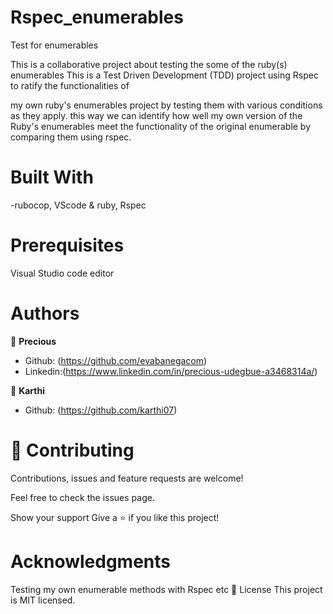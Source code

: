 # Rspec_enumerables

Test for enumerables

This is a collaborative project about testing the some of the ruby(s) enumerables
This is a Test Driven Development (TDD) project using Rspec to ratify the functionalities of

my own ruby's enumerables project by testing them with various conditions as they apply.
this way we can identify how well my own version of the Ruby's enumerables meet the functionality
of the original enumerable by comparing them using rspec.

# Built With

-rubocop, VScode & ruby, Rspec

# Prerequisites
Visual Studio code editor

# Authors

👤 **Precious**

- Github: (https://github.com/evabanegacom)
- Linkedin:(https://www.linkedin.com/in/precious-udegbue-a3468314a/)

👤 **Karthi**

- Github: (https://github.com/karthi07)

# 🤝 Contributing
Contributions, issues and feature requests are welcome!

Feel free to check the issues page.

Show your support
Give a ⭐️ if you like this project!

# Acknowledgments

Testing my own enumerable methods with Rspec
etc
📝 License
This project is MIT licensed.
